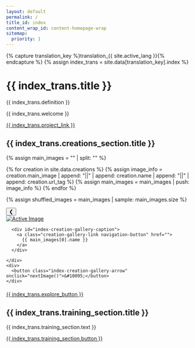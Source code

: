 ```yaml
---
layout: default
permalink: /
title_id: index
content_wrap_id: content-homepage-wrap
sitemap:
  priority: 1
---
```


{% capture translation_key %}translation_{{ site.active_lang }}{% endcapture %}
{% assign index_trans = site.data[translation_key].index %}

<h1>{{ index_trans.title }}</h1>

<div id="reify-definition-wrap">
<div id="reify-definition" markdown="1">
{{ index_trans.definition }}
</div>
</div>

{{ index_trans.welcome }}

<p class="center-align"><a class="button navigation-button" href="{{ 'your-project' | relative_url  }}">{{ index_trans.project_link }}</a></p>

<h2>{{ index_trans.creations_section.title }}</h2>

{% assign main_images = "" | split: "" %}

{% for creation in site.data.creations %}
  {% assign image_info = creation.main_image | append: "||" | append: creation.name | append: "||" | append: creation.url_tag %}
  {% assign main_images = main_images | push: image_info %}
{% endfor %}

{% assign shuffled_images = main_images | sample: main_images.size %}

<div id="index-creation-gallery-wrap">
  <div id="index-creation-gallery-image-wrap">
    <div>
      <button class="index-creation-gallery-arrow" onclick="prevImage()">&#10094;</button>
    </div>
    <div id="index-creation-gallery-display">
      <a id="creation-gallery-image-link" class="creation-gallery-link" href="">
        <img id="creation-gallery-active-image" alt="Active Image">
      </a>
        
      <div id="index-creation-gallery-caption">
        <a class="creation-gallery-link navigation-button" href="">
          {{ main_images[0].name }}
        </a>
      </div>

    </div>
    <div>
      <button class="index-creation-gallery-arrow" onclick="nextImage()">&#10095;</button>
    </div>
  </div>
  
</div>

<p class="center-align" style="margin-top: 20px;"><a class="button navigation-button" href="{{ 'creations' | relative_url  }}">{{ index_trans.explore_button }}</a></p>

<h2>{{ index_trans.training_section.title }}</h2>

{{ index_trans.training_section.text }}

<p class="center-align"><a class="button navigation-button" href="{{ 'training' | relative_url  }}">{{ index_trans.training_section.button }}</a><p>

<script>
    let creations = [
        {% for creation in site.data.creations %}
            {
                image: "{{ '/assets/photo/1200/' | append: creation.main_image | append: '.webp' | relative_url }}",
                name: "{{ creation.name }}",
                url: "{{ 'creations/' | append: creation.url_tag | relative_url | localized_url }}"
            }{% unless forloop.last %},{% endunless %}
        {% endfor %}
    ];

    // Shuffle the creations
    creations = creations.sort(() => 0.5 - Math.random());

    let currentIndex = 0;

    function setActiveImage(index) {
        const activeImage = document.getElementById("creation-gallery-active-image");
        const creationLinks = document.getElementsByClassName("creation-gallery-link");

        activeImage.src = creations[index].image;
        activeImage.alt = creations[index].name + " - Custom Furniture by Réifier";

        for (let link of creationLinks) {
            link.href = creations[index].url;
            
            // Only update text content for the caption link (not the image link)
            if (link.id !== "creation-gallery-image-link") {
                link.textContent = creations[index].name;
            }
        }
    }

    function prevImage() {
        currentIndex = (currentIndex - 1 + creations.length) % creations.length;
        setActiveImage(currentIndex);
    }

    function nextImage() {
        currentIndex = (currentIndex + 1) % creations.length;
        setActiveImage(currentIndex);
    }

    setActiveImage(0);
</script>
